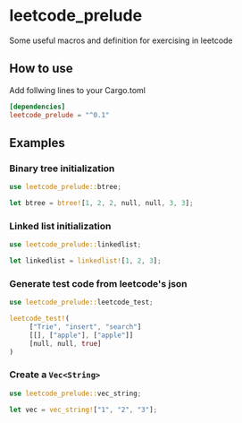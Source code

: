 # leetcode_prelude

Some useful macros and definition for exercising in leetcode

## How to use

Add follwing lines to your Cargo.toml

```toml
[dependencies]
leetcode_prelude = "^0.1"
```

## Examples

### Binary tree initialization
```rust
use leetcode_prelude::btree;

let btree = btree![1, 2, 2, null, null, 3, 3];
```

### Linked list initialization
```rust
use leetcode_prelude::linkedlist;

let linkedlist = linkedlist![1, 2, 3];
```

### Generate test code from leetcode's json
```rust
use leetcode_prelude::leetcode_test;

leetcode_test!(
     ["Trie", "insert", "search"]
     [[], ["apple"], ["apple"]]
     [null, null, true]
)
```

### Create a `Vec<String>`
```rust
use leetcode_prelude::vec_string;

let vec = vec_string!["1", "2", "3"];
```

